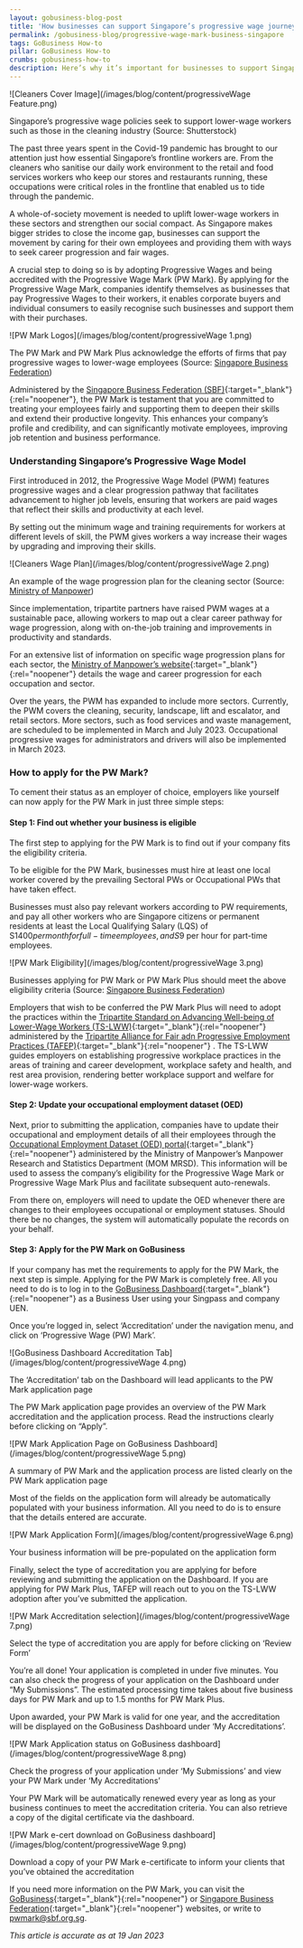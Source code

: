```yaml
---
layout: gobusiness-blog-post
title: 'How businesses can support Singapore’s progressive wage journey'
permalink: /gobusiness-blog/progressive-wage-mark-business-singapore
tags: GoBusiness How-to
pillar: GoBusiness How-to
crumbs: gobusiness-how-to
description: Here’s why it’s important for businesses to support Singapore’s progressive wage journey and how you can play a part.
---
```


![Cleaners Cover Image](/images/blog/content/progressiveWage Feature.png)
<figcaption> Singapore’s progressive wage policies seek to support lower-wage workers such as those in the cleaning industry (Source: Shutterstock) </figcaption>

The past three years spent in the Covid-19 pandemic has brought to our attention just how essential Singapore’s frontline workers are. From the cleaners who sanitise our daily work environment to the retail and food services workers who keep our stores and restaurants running, these occupations were critical roles in the frontline that enabled us to tide through the pandemic.

A whole-of-society movement is needed to uplift lower-wage workers in these sectors and strengthen our social compact. As Singapore makes bigger strides to close the income gap, businesses can support the movement by caring for their own employees and providing them with ways to seek career progression and fair wages.

A crucial step to doing so is by adopting Progressive Wages and being accredited with the Progressive Wage Mark (PW Mark). By applying for the Progressive Wage Mark, companies identify themselves as businesses that pay Progressive Wages to their workers, it enables corporate buyers and individual consumers to easily recognise such businesses and support them with their purchases. 

![PW Mark Logos](/images/blog/content/progressiveWage 1.png)
<figcaption> The PW Mark and PW Mark Plus acknowledge the efforts of firms that pay progressive wages to lower-wage employees (Source: <a href='https://www.sbf.org.sg/what-we-do/jobs-and-skills/progressive-wage-mark' target='_blank' rel='noopener'>Singapore Business Federation</a>) </figcaption>

Administered by the [Singapore Business Federation (SBF)](https://www.sbf.org.sg/){:target="_blank"}{:rel="noopener"}, the PW Mark is testament that you are committed to treating your employees fairly and supporting them to deepen their skills and extend their productive longevity. This enhances your company’s profile and credibility, and can significantly motivate employees, improving job retention and business performance.

### Understanding Singapore’s Progressive Wage Model

First introduced in 2012, the Progressive Wage Model (PWM) features progressive wages and a clear progression pathway that facilitates advancement to higher job levels, ensuring that workers are paid wages that reflect their skills and productivity at each level.

By setting out the minimum wage and training requirements for workers at different levels of skill, the PWM gives workers a way increase their wages by upgrading and improving their skills.

![Cleaners Wage Plan](/images/blog/content/progressiveWage 2.png)
<figcaption> An example of the wage progression plan for the cleaning sector (Source: <a href='https://www.mom.gov.sg/employment-practices/progressive-wage-model/cleaning-sector#wage-requirements' target='_blank' rel='noopener'>Ministry of Manpower</a>) </figcaption>

Since implementation, tripartite partners have raised PWM wages at a sustainable pace, allowing workers to map out a clear career pathway for wage progression, along with on-the-job training and improvements in productivity and standards.

For an extensive list of information on specific wage progression plans for each sector, the [Ministry of Manpower’s website](https://www.mom.gov.sg/employment-practices/progressive-wage-model/what-is-pwm){:target="_blank"}{:rel="noopener"} details the wage and career progression for each occupation and sector.

Over the years, the PWM has expanded to include more sectors. Currently, the PWM covers the cleaning, security, landscape, lift and escalator, and retail sectors. More sectors, such as food services and waste management, are scheduled to be implemented in March and July 2023. Occupational progressive wages for administrators and drivers will also be implemented in March 2023.

### How to apply for the PW Mark?

To cement their status as an employer of choice, employers like yourself can now apply for the PW Mark in just three simple steps:

#### Step 1: Find out whether your business is eligible

The first step to applying for the PW Mark is to find out if your company fits the eligibility criteria.

To be eligible for the PW Mark, businesses must hire at least one local worker covered by the prevailing Sectoral PWs or Occupational PWs that have taken effect.

Businesses must also pay relevant workers according to PW requirements, and pay all other workers who are Singapore citizens or permanent residents at least the Local Qualifying Salary (LQS) of S$1400 per month for full-time employees, and S$9 per hour for part-time employees.

![PW Mark Eligibility](/images/blog/content/progressiveWage 3.png)
<figcaption> Businesses applying for PW Mark or PW Mark Plus should meet the above eligibility criteria (Source: <a href='https://www.sbf.org.sg/what-we-do/jobs-and-skills/progressive-wage-mark' target='_blank' rel='noopener'>Singapore Business Federation</a>) </figcaption>

Employers that wish to be conferred the PW Mark Plus will need to adopt the practices within the [Tripartite Standard on Advancing Well-being of Lower-Wage Workers (TS-LWW)](https://www.tal.sg/tafep/getting-started/progressive/tripartite-standards#lower-wage-workers){:target="_blank"}{:rel="noopener"} administered by the [Tripartite Alliance for Fair adn Progressive Employment Practices (TAFEP)](https://www.tal.sg/tafep/employment-practices){:target="_blank"}{:rel="noopener"} . The TS-LWW guides employers on establishing progressive workplace practices in the areas of training and career development, workplace safety and health, and rest area provision, rendering better workplace support and welfare for lower-wage workers.

#### Step 2: Update your occupational employment dataset (OED)

Next, prior to submitting the application, companies have to update their occupational and employment details of all their employees through the [Occupational Employment Dataset (OED) portal](https://stats.mom.gov.sg/laboursurvey/0Bn9VrkyUSUIttash5fgI5gAbBsfXwrIIlDbaQhFs_g%28*/!STANDARD){:target="_blank"}{:rel="noopener"} administered by the Ministry of Manpower’s Manpower Research and Statistics Department (MOM MRSD). This information will be used to assess the company’s eligibility for the Progressive Wage Mark or Progressive Wage Mark Plus and facilitate subsequent auto-renewals.

From there on, employers will need to update the OED whenever there are changes to their employees occupational or employment statuses. Should there be no changes, the system will automatically populate the records on your behalf.

#### Step 3: Apply for the PW Mark on GoBusiness

If your company has met the requirements to apply for the PW Mark, the next step is simple. Applying for the PW Mark is completely free. All you need to do is to log in to the [GoBusiness Dashboard](https://dashboard.gobusiness.gov.sg/login){:target="_blank"}{:rel="noopener"} as a Business User using your Singpass and company UEN.

Once you’re logged in, select ‘Accreditation’ under the navigation menu, and click on ‘Progressive Wage (PW) Mark’.

![GoBusiness Dashboard Accreditation Tab](/images/blog/content/progressiveWage 4.png)
<figcaption> The ‘Accreditation’ tab on the Dashboard will lead applicants to the PW Mark application page </figcaption>

The PW Mark application page provides an overview of the PW Mark accreditation and the application process. Read the instructions clearly before clicking on “Apply”. 

![PW Mark Application Page on GoBusiness Dashboard](/images/blog/content/progressiveWage 5.png)
<figcaption> A summary of PW Mark and the application process are listed clearly on the PW Mark application page </figcaption>

Most of the fields on the application form will already be automatically populated with your business information. All you need to do is to ensure that the details entered are accurate. 

![PW Mark Application Form](/images/blog/content/progressiveWage 6.png)
<figcaption> Your business information will be pre-populated on the application form </figcaption>

Finally, select the type of accreditation you are applying for before reviewing and submitting the application on the Dashboard. If you are applying for PW Mark Plus, TAFEP will reach out to you on the TS-LWW adoption after you’ve submitted the application.

![PW Mark Accreditation selection](/images/blog/content/progressiveWage 7.png)
<figcaption> Select the type of accreditation you are apply for before clicking on ‘Review Form’ </figcaption>

You’re all done! Your application is completed in under five minutes. You can also check the progress of your application on the Dashboard under “My Submissions”. The estimated processing time takes about five business days for PW Mark and up to 1.5 months for PW Mark Plus.

Upon awarded, your PW Mark is valid for one year, and the accreditation will be displayed on the GoBusiness Dashboard under ‘My Accreditations’.

![PW Mark Application status on GoBusiness dashboard](/images/blog/content/progressiveWage 8.png)
<figcaption> Check the progress of your application under ‘My Submissions’ and view your PW Mark under ‘My Accreditations’ </figcaption>

Your PW Mark will be automatically renewed every year as long as your business continues to meet the accreditation criteria. You can also retrieve a copy of the digital certificate via the dashboard.

![PW Mark e-cert download on GoBusiness dashboard](/images/blog/content/progressiveWage 9.png)
<figcaption> Download a copy of your PW Mark e-certificate to inform your clients that you’ve obtained the accreditation </figcaption>

If you need more information on the PW Mark, you can visit the [GoBusiness](https://www.gobusiness.gov.sg/accreditation/pwmark/#about-pw-mark-and-pw-mark-plus){:target="_blank"}{:rel="noopener"} or [Singapore Business Federation](https://www.sbf.org.sg/what-we-do/jobs-and-skills/progressive-wage-mark){:target="_blank"}{:rel="noopener"} websites, or write to [pwmark@sbf.org.sg](mailto:pwmark@sbf.org.sg).

<em> This article is accurate as at 19 Jan 2023</em>
